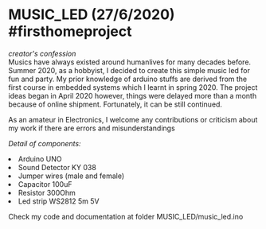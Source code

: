 # MUSIC_LED (27/6/2020) #firsthomeproject

<i>creator's confession</i><br/>
Musics have always existed around humanlives for many decades before. Summer 2020, as a hobbyist, I decided to create this simple music led for fun and party.
My prior knowledge of arduino stuffs are derived from the first course in embedded systems which I learnt in spring 2020. The project ideas began in April 2020 
however, things were delayed more than a month because of online shipment. Fortunately, it can be still continued.<br/>

As an amateur in Electronics, I welcome any contributions or criticism about my work if there are errors and misunderstandings

<i>Detail of components:</i>

<li>Arduino UNO</li>

<li>Sound Detector KY 038</li>

<li>Jumper wires (male and female)</li>

<li>Capacitor 100uF</li>

<li>Resistor 300Ohm</li>

<li>Led strip WS2812 5m 5V</li>

Check my code and documentation at folder MUSIC_LED/music_led.ino


 
